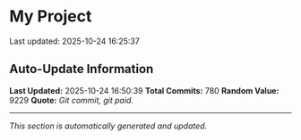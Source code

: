 # My Project


Last updated: 2025-10-24 16:25:37



















































































































































































































































































































































































































































































































































































































































































































































































































































































































































































































































































































































































































## Auto-Update Information

**Last Updated:** 2025-10-24 16:50:39
**Total Commits:** 780
**Random Value:** 9229
**Quote:** _Git commit, git paid._

---
_This section is automatically generated and updated._